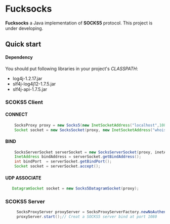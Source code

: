 # Fucksocks

**Fucksocks** a Java implementation of **SOCKS5** protocol. This project is under developing.

## Quick start

#### Dependency

You should put following libraries in your project's *CLASSPATH*:

* log4j-1.2.17.jar
* slf4j-log4j12-1.7.5.jar
* slf4j-api-1.7.5.jar

### SCOKS5 Client

#### CONNECT

```java
    SocksProxy proxy = new Socks5(new InetSocketAddress("localhost",1080));
    Socket socket = new SocksSocket(proxy, new InetSocketAddress("whois.internic.net",43));
```

#### BIND

```java
    SocksServerSocket serverSocket = new SocksServerSocket(proxy, inetAddress,8080);
    InetAddress bindAddress = serverSocket.getBindAddress();
    int bindPort  = serverSocket.getBindPort();
    Socket socket = serverSocket.accept();
```

#### UDP ASSOCIATE

```java
   DatagramSocket socket = new Socks5DatagramSocket(proxy);
```

### SCOKS5 Server

```java
     SocksProxyServer proxyServer = SocksProxyServerFactory.newNoAuthenticaionServer();
     proxyServer.start();// Creat a SOCKS5 server bind at port 1080
```
